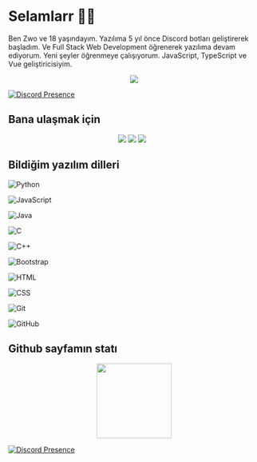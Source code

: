 # Selamlarr 👋👋

Ben Zwo ve 18 yaşındayım. Yazılıma 5 yıl önce Discord botları geliştirerek başladım. Ve Full Stack Web Development öğrenerek yazılıma devam ediyorum. Yeni şeyler öğrenmeye çalışıyorum. JavaScript, TypeScript ve Vue geliştiricisiyim.

<div align="center">
    <img src="https://komarev.com/ghpvc/?username=Zwobuaq&color=dc143c"/>
</div>

[![Discord Presence](https://lanyard.cnrad.dev/api/735947715443294341)](https://discord.com/users/735947715443294341)

## Bana ulaşmak için

<div align="center">
    <a href="https://discord.com/users/724579439975071806" target="_blank"><img src="https://shields.io/badge/Ash-111111.svg?&style=for-the-badge&logo=discord"></a>
    <a href="https://github.com/Zwobuaq" target="_blank"><img src="https://shields.io/badge/Zwobuaq-111111.svg?&style=for-the-badge&logo=github"></a>
    <a href="https://discord.gg/senator" target="_blank"><img src="https://shields.io/badge/My Discord Server-111111.svg?&style=for-the-badge"></a>
    &nbsp;
</div>

## Bildiğim yazılım dilleri

![Python](https://img.shields.io/badge/-Python-05122A?style=flat&logo=python)&nbsp;

![JavaScript](https://img.shields.io/badge/-JavaScript-05122A?style=flat&logo=javascript)&nbsp;

![Java](https://img.shields.io/badge/-Java-05122A?style=flat&logo=Java&logoColor=FFA518)&nbsp;

![C](https://img.shields.io/badge/-C-05122A?style=flat&logo=C&logoColor=A8B9CC)&nbsp;

![C++](https://img.shields.io/badge/-C++-05122A?style=flat&logo=C%2B%2B&logoColor=00599C)&nbsp;

![Bootstrap](https://img.shields.io/badge/-Bootstrap-05122A?style=flat&logo=bootstrap&logoColor=563D7C)&nbsp;

![HTML](https://img.shields.io/badge/-HTML-05122A?style=flat&logo=HTML5)&nbsp;

![CSS](https://img.shields.io/badge/-CSS-05122A?style=flat&logo=CSS3&logoColor=1572B6)&nbsp;

![Git](https://img.shields.io/badge/-Git-05122A?style=flat&logo=git)&nbsp;

![GitHub](https://img.shields.io/badge/-GitHub-05122A?style=flat&logo=github)&nbsp;

## Github sayfamın statı

<div align="center">
    <img src="https://github-readme-stats.vercel.app/api?username=Zwobuaq&show_icons=true&theme=dark&hide_border=true" width="%100" height="150px">
    <br>
</div>

[![Discord Presence](https://lanyard.cnrad.dev/api/735947715443294341)](https://discord.com/users/735947715443294341)
